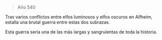 > Año 540

Tras varios conflictos entre elfos luminosos y elfos oscuros en Alfheim, estalla una brutal guerra entre estas dos subrazas.

Esta guerra sería una de las más largas y sangruientas de toda la historia.